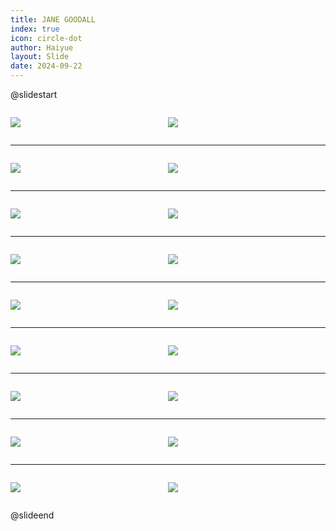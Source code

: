 ```yaml
---
title: JANE GOODALL
index: true
icon: circle-dot
author: Haiyue
layout: Slide
date: 2024-09-22
---
```

 
@slidestart

<div style="display:flex">
<div style="flex:1">

![](https://raw.githubusercontent.com/yclord/reading/refs/heads/master/english/Level-O/JANE%20GOODALL/001.webp)
</div>
<div style="flex:1">

![](https://raw.githubusercontent.com/yclord/reading/refs/heads/master/english/Level-O/JANE%20GOODALL/002.webp)
</div>
</div>

---

<div style="display:flex">
<div style="flex:1">

![](https://raw.githubusercontent.com/yclord/reading/refs/heads/master/english/Level-O/JANE%20GOODALL/003.webp)
</div>
<div style="flex:1">

![](https://raw.githubusercontent.com/yclord/reading/refs/heads/master/english/Level-O/JANE%20GOODALL/004.webp)
</div>
</div>

---

<div style="display:flex">
<div style="flex:1">

![](https://raw.githubusercontent.com/yclord/reading/refs/heads/master/english/Level-O/JANE%20GOODALL/005.webp)
</div>
<div style="flex:1">

![](https://raw.githubusercontent.com/yclord/reading/refs/heads/master/english/Level-O/JANE%20GOODALL/006.webp)
</div>
</div>

---

<div style="display:flex">
<div style="flex:1">

![](https://raw.githubusercontent.com/yclord/reading/refs/heads/master/english/Level-O/JANE%20GOODALL/007.webp)
</div>
<div style="flex:1">

![](https://raw.githubusercontent.com/yclord/reading/refs/heads/master/english/Level-O/JANE%20GOODALL/008.webp)
</div>
</div>

---

<div style="display:flex">
<div style="flex:1">

![](https://raw.githubusercontent.com/yclord/reading/refs/heads/master/english/Level-O/JANE%20GOODALL/009.webp)
</div>
<div style="flex:1">

![](https://raw.githubusercontent.com/yclord/reading/refs/heads/master/english/Level-O/JANE%20GOODALL/010.webp)
</div>
</div>

---

<div style="display:flex">
<div style="flex:1">

![](https://raw.githubusercontent.com/yclord/reading/refs/heads/master/english/Level-O/JANE%20GOODALL/011.webp)
</div>
<div style="flex:1">

![](https://raw.githubusercontent.com/yclord/reading/refs/heads/master/english/Level-O/JANE%20GOODALL/012.webp)
</div>
</div>

---

<div style="display:flex">
<div style="flex:1">

![](https://raw.githubusercontent.com/yclord/reading/refs/heads/master/english/Level-O/JANE%20GOODALL/013.webp)
</div>
<div style="flex:1">

![](https://raw.githubusercontent.com/yclord/reading/refs/heads/master/english/Level-O/JANE%20GOODALL/014.webp)
</div>
</div>

---

<div style="display:flex">
<div style="flex:1">

![](https://raw.githubusercontent.com/yclord/reading/refs/heads/master/english/Level-O/JANE%20GOODALL/015.webp)
</div>
<div style="flex:1">

![](https://raw.githubusercontent.com/yclord/reading/refs/heads/master/english/Level-O/JANE%20GOODALL/016.webp)
</div>
</div>

---

<div style="display:flex">
<div style="flex:1">

![](https://raw.githubusercontent.com/yclord/reading/refs/heads/master/english/Level-O/JANE%20GOODALL/017.webp)
</div>
<div style="flex:1">

![](https://raw.githubusercontent.com/yclord/reading/refs/heads/master/english/Level-O/JANE%20GOODALL/018.webp)
</div>
</div>

@slideend